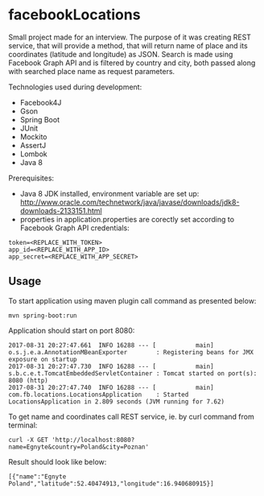 # facebookLocations

Small project made for an interview. The purpose of it was creating REST service, that will provide a method, that will return name
of place and its coordinates (latitude and longitude) as JSON. Search is made using Facebook Graph API and is filtered by country 
and city, both passed along with searched place name as request parameters.

Technologies used during development:
* Facebook4J
* Gson
* Spring Boot
* JUnit
* Mockito
* AssertJ
* Lombok
* Java 8

Prerequisites:
* Java 8 JDK installed, environment variable are set up: http://www.oracle.com/technetwork/java/javase/downloads/jdk8-downloads-2133151.html
* properties in application.properties are corectly set according to Facebook Graph API credentials:

```
token=<REPLACE_WITH_TOKEN>
app_id=<REPLACE_WITH_APP_ID>
app_secret=<REPLACE_WITH_APP_SECRET>
```

## Usage

To start application using maven plugin call command as presented below:

```
mvn spring-boot:run
```

Application should start on port 8080:

```
2017-08-31 20:27:47.661  INFO 16288 --- [           main] o.s.j.e.a.AnnotationMBeanExporter        : Registering beans for JMX exposure on startup
2017-08-31 20:27:47.730  INFO 16288 --- [           main] s.b.c.e.t.TomcatEmbeddedServletContainer : Tomcat started on port(s): 8080 (http)
2017-08-31 20:27:47.740  INFO 16288 --- [           main] com.fb.locations.LocationsApplication    : Started LocationsApplication in 2.809 seconds (JVM running for 7.62)
```

To get name and coordinates call REST service, ie. by curl command from terminal:

```
curl -X GET 'http://localhost:8080?name=Egnyte&country=Poland&city=Poznan'
```

Result should look like below:

```
[{"name":"Egnyte Poland","latitude":52.40474913,"longitude":16.940680915}]
```
